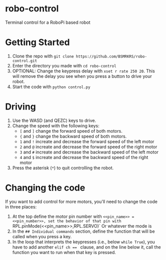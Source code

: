 # robo-control
Terminal control for a RoboPi based robot

# Getting Started
1. Clone the repo with `git clone https://github.com/BSMRKRS/robo-control.git`
1. Enter the directory you made with `cd robo-control`
1. OPTIONAL: Change the keypress delay with `xset r rate 250 20`. This will remove the delay you see when you press a button to drive your robot.
1. Start the code with `python control.py`

# Driving
1. Use the WASD (and QEZC) keys to drive.
1. Change the speed with the following keys:
    * `[` and `]` change the forward speed of both motors.
    * `{` and `}` change the backward speed of both motors.
    * `1` and `!` increate and decrease the forward speed of the left motor
    * `2` and `@` increate and decrease the forward speed of the right motor
    * `3` and `#` increate and decrease the backward speed of the left motor
    * `4` and `$` increate and decrease the backward speed of the right motor
1. Press the asterisk (`*`) to quit controlling the robot.

# Changing the code
If you want to add control for more motors, you'll need to change the code in three places:
1. At the top define the motor pin number with `<<pin_name>> = <<pin_number>>, set the behavior of that pin with `RPL.pinMode(<<pin_name>>,RPL.SERVO)` Or whatever the mode is
1. In the `## Individual commands` section, define the function that will be called when you press a key.
1. In the loop that interprets the keypresses (i.e., below `while True`), you have to add another `elif ch == ` clause, and on the line below it, call the function you want to run when that key is pressed.
